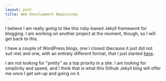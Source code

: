 ```yaml
---
layout: post
title: Web Development Beginnings
---
```


I believe I am really going to like this ruby-based Jekyll framework for blogging. I am working on another project at the moment, though, so I will get back to this.

I have a couple of WordPress blogs, one I closed (because it just did not suit me) and one, with an entirely different format, that I just started [here](https://heartandhandstraining.wordpress.com). 

I am not looking for "pretty" as a top priority in a site. I am looking for simplicity and speed, and I think that is what this Github Jekyll blog will offer me once I get set-up and going on it.
